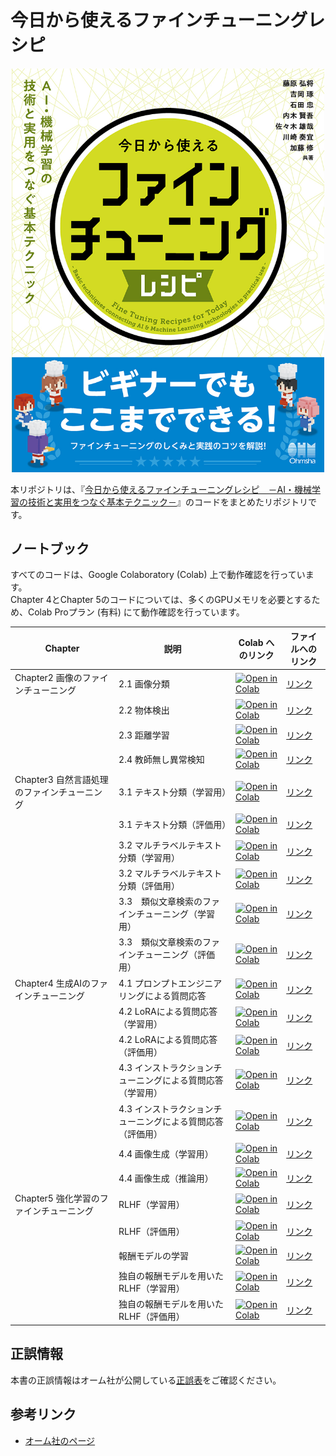 # 今日から使えるファインチューニングレシピ

<div align="center">
    <img src="./misc/cover.jpg" alt="表紙" width="500">
</div>

本リポジトリは、『[今日から使えるファインチューニングレシピ　－AI・機械学習の技術と実用をつなぐ基本テクニック－](https://www.ohmsha.co.jp/book/9784274232381/)』のコードをまとめたリポジトリです。

## ノートブック

すべてのコードは、Google Colaboratory (Colab) 上で動作確認を行っています。<br>
Chapter 4とChapter 5のコードについては、多くのGPUメモリを必要とするため、Colab Proプラン (有料) にて動作確認を行っています。

| Chapter | 説明 | Colab へのリンク | ファイルへのリンク |
| --- | --- | --- | --- |
| Chapter2 画像のファインチューニング | 2.1 画像分類  | [![Open in Colab](https://colab.research.google.com/assets/colab-badge.svg)](https://colab.research.google.com/github/laboroai/finetuning_cookbook/blob/main/chapter2/1-1_classification.ipynb) | [リンク](./chapter2/1-1_classification.ipynb) |
|| 2.2 物体検出 | [![Open in Colab](https://colab.research.google.com/assets/colab-badge.svg)](https://colab.research.google.com/github/laboroai/finetuning_cookbook/blob/main/chapter2/2-1_detection.ipynb) | [リンク](./chapter2/2-1_detection.ipynb) |
|| 2.3 距離学習 | [![Open in Colab](https://colab.research.google.com/assets/colab-badge.svg)](https://colab.research.google.com/github/laboroai/finetuning_cookbook/blob/main/chapter2/3-1_metric_learning.ipynb) | [リンク](./chapter2/3-1_metric_learning.ipynb) |
|| 2.4 教師無し異常検知 | [![Open in Colab](https://colab.research.google.com/assets/colab-badge.svg)](https://colab.research.google.com/github/laboroai/finetuning_cookbook/blob/main/chapter2/4-1_anomaly_detection.ipynb) | [リンク](./chapter2/4-1_anomaly_detection.ipynb) |
| Chapter3 自然言語処理のファインチューニング | 3.1 テキスト分類（学習用） | [![Open in Colab](https://colab.research.google.com/assets/colab-badge.svg)](https://colab.research.google.com/github/laboroai/finetuning_cookbook/blob/main/chapter3/1-1_text_classification_train.ipynb) | [リンク](./chapter3/1-1_text_classification_train.ipynb) |
|   | 3.1 テキスト分類（評価用） | [![Open in Colab](https://colab.research.google.com/assets/colab-badge.svg)](https://colab.research.google.com/github/laboroai/finetuning_cookbook/blob/main/chapter3/1-2_text_classification_eval.ipynb) | [リンク](./chapter3/1-2_text_classification_eval.ipynb) |
|   | 3.2 マルチラベルテキスト分類（学習用） | [![Open in Colab](https://colab.research.google.com/assets/colab-badge.svg)](https://colab.research.google.com/github/laboroai/finetuning_cookbook/blob/main/chapter3/2-1_multi_label_classification_train.ipynb) | [リンク](./chapter3/2-1_multi_label_classification_train.ipynb) |
|   | 3.2 マルチラベルテキスト分類（評価用） | [![Open in Colab](https://colab.research.google.com/assets/colab-badge.svg)](https://colab.research.google.com/github/laboroai/finetuning_cookbook/blob/main/chapter3/2-2_multi_label_classification_eval.ipynb) | [リンク](./chapter3/2-2_multi_label_classification_eval.ipynb) |
|   | 3.3　類似文章検索のファインチューニング（学習用） | [![Open in Colab](https://colab.research.google.com/assets/colab-badge.svg)](https://colab.research.google.com/github/laboroai/finetuning_cookbook/blob/main/chapter3/3-1_text_similarity_train.ipynb)  | [リンク](./chapter3/3-1_text_similarity_train.ipynb) |
|   | 3.3　類似文章検索のファインチューニング（評価用） | [![Open in Colab](https://colab.research.google.com/assets/colab-badge.svg)](https://colab.research.google.com/github/laboroai/finetuning_cookbook/blob/main/chapter3/3-2_text_similarity_eval.ipynb)  | [リンク](./chapter3/3-2_text_similarity_eval.ipynb) |
| Chapter4 生成AIのファインチューニング | 4.1 プロンプトエンジニアリングによる質問応答 | [![Open in Colab](https://colab.research.google.com/assets/colab-badge.svg)](https://colab.research.google.com/github/laboroai/finetuning_cookbook/blob/main/chapter4/1_PromptEngineering.ipynb)  | [リンク](./chapter4/1_PromptEngineering.ipynb) |
|   | 4.2 LoRAによる質問応答（学習用） | [![Open in Colab](https://colab.research.google.com/assets/colab-badge.svg)](https://colab.research.google.com/github/laboroai/finetuning_cookbook/blob/main/chapter4/2-1_LoRA.ipynb) | [リンク](./chapter4/2-1_LoRA.ipynb) |
|   | 4.2 LoRAによる質問応答（評価用） | [![Open in Colab](https://colab.research.google.com/assets/colab-badge.svg)](https://colab.research.google.com/github/laboroai/finetuning_cookbook/blob/main/chapter4/2-2_LoRA.ipynb) | [リンク](./chapter4/2-2_LoRA.ipynb) |
|   | 4.3 インストラクションチューニングによる質問応答（学習用） | [![Open in Colab](https://colab.research.google.com/assets/colab-badge.svg)](https://colab.research.google.com/github/laboroai/finetuning_cookbook/blob/main/chapter4/3-1_InstructionTuning.ipynb) | [リンク](./chapter4/3-1_InstructionTuning.ipynb) |
|   | 4.3 インストラクションチューニングによる質問応答（評価用） | [![Open in Colab](https://colab.research.google.com/assets/colab-badge.svg)](https://colab.research.google.com/github/laboroai/finetuning_cookbook/blob/main/chapter4/3-2_InstructionTuning.ipynb) | [リンク](./chapter4/3-2_InstructionTuning.ipynb) |
|   | 4.4 画像生成（学習用） | [![Open in Colab](https://colab.research.google.com/assets/colab-badge.svg)](https://colab.research.google.com/github/laboroai/finetuning_cookbook/blob/main/chapter4/4-1_StableDiffusion.ipynb) | [リンク](./chapter4/4-1_StableDiffusion.ipynb) |
|   | 4.4 画像生成（推論用） | [![Open in Colab](https://colab.research.google.com/assets/colab-badge.svg)](https://colab.research.google.com/github/laboroai/finetuning_cookbook/blob/main/chapter4/4-2_StableDiffusion.ipynb) | [リンク](./chapter4/4-2_StableDiffusion.ipynb) |
| Chapter5 強化学習のファインチューニング |   RLHF（学習用） | [![Open in Colab](https://colab.research.google.com/assets/colab-badge.svg)](https://colab.research.google.com/github/laboroai/finetuning_cookbook/blob/main/chapter5/1-1_rhlf-train.ipynb) | [リンク](./chapter5/1-1_rhlf-train.ipynb) |
|   | RLHF（評価用） | [![Open in Colab](https://colab.research.google.com/assets/colab-badge.svg)](https://colab.research.google.com/github/laboroai/finetuning_cookbook/blob/main/chapter5/1-2_rlhf-eval.ipynb) | [リンク](./chapter5/1-2_rlhf-eval.ipynb) |
|   | 報酬モデルの学習 | [![Open in Colab](https://colab.research.google.com/assets/colab-badge.svg)](https://colab.research.google.com/github/laboroai/finetuning_cookbook/blob/main/chapter5/1-3_train-reward-model.ipynb) | [リンク](./chapter5/1-3_train-reward-model.ipynb) |
|   | 独自の報酬モデルを用いたRLHF（学習用） | [![Open in Colab](https://colab.research.google.com/assets/colab-badge.svg)](https://colab.research.google.com/github/laboroai/finetuning_cookbook/blob/main/chapter5/1-4_rlhf-train-with-custom-rm.ipynb) | [リンク](./chapter5/1-4_rlhf-train-with-custom-rm.ipynb) |
|   | 独自の報酬モデルを用いたRLHF（評価用） | [![Open in Colab](https://colab.research.google.com/assets/colab-badge.svg)](https://colab.research.google.com/github/laboroai/finetuning_cookbook/blob/main/chapter5/1-5_rlhf-eval.ipynb) | [リンク](./chapter5/1-5_rlhf-eval.ipynb) |


## 正誤情報

本書の正誤情報はオーム社が公開している[正誤表](https://www.ohmsha.co.jp/book/9784274232381/)をご確認ください。

## 参考リンク

* [オーム社のページ](https://www.ohmsha.co.jp/book/9784274232381/)
